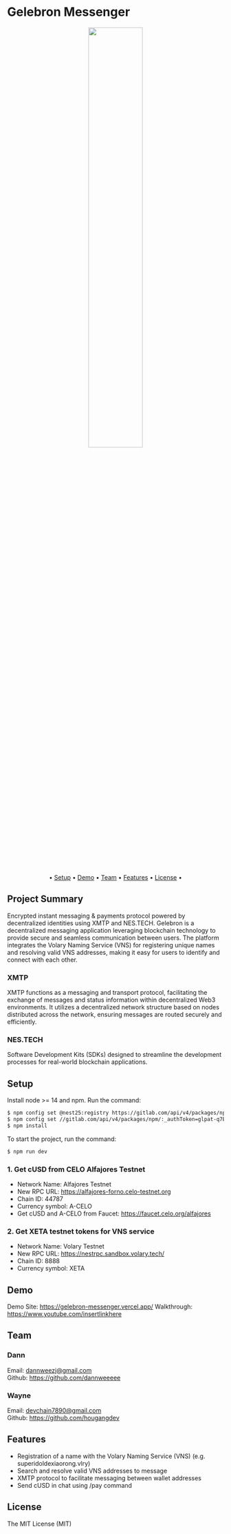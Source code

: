# Gelebron Messenger

<div align="center">
<img 
  src="https://github.com/gelebron/gelebron/blob/82edc9b1a3c13930ee0be06bca143c82dcb5e6f6/public/assets/gelebron-rect.png" 
  style="width:50%; height:50%;"
/>
</div>

<p align="center">•
  <a href="#setup">Setup</a> •
  <a href="#demo">Demo</a> •
  <a href="#team">Team</a> •
  <a href="#features">Features</a> •
  <a href="#license">License</a> •
</p>

## Project Summary

Encrypted instant messaging & payments protocol powered by decentralized identities using XMTP and NES.TECH. Gelebron is a decentralized messaging application leveraging blockchain technology to provide secure and seamless communication between users. The platform integrates the Volary Naming Service (VNS) for registering unique names and resolving valid VNS addresses, making it easy for users to identify and connect with each other.

### XMTP

XMTP functions as a messaging and transport protocol, facilitating the exchange of messages and status information within decentralized Web3 environments. It utilizes a decentralized network structure based on nodes distributed across the network, ensuring messages are routed securely and efficiently.

### NES.TECH

Software Development Kits (SDKs) designed to streamline the development processes for real-world blockchain applications.

## Setup

Install node >= 14 and npm. Run the command:

```bash
$ npm config set @nest25:registry https://gitlab.com/api/v4/packages/npm/
$ npm config set //gitlab.com/api/v4/packages/npm/:_authToken=glpat-q7B7KpRiCQqugJVzG7vE
$ npm install

```

To start the project, run the command:

```bash
$ npm run dev
```

### 1. Get cUSD from CELO Alfajores Testnet

- Network Name: Alfajores Testnet
- New RPC URL: https://alfajores-forno.celo-testnet.org
- Chain ID: 44787
- Currency symbol: A-CELO
- Get cUSD and A-CELO from Faucet: https://faucet.celo.org/alfajores

### 2. Get XETA testnet tokens for VNS service

- Network Name: Volary Testnet
- New RPC URL: https://nestrpc.sandbox.volary.tech/
- Chain ID: 8888
- Currency symbol: XETA

## Demo
Demo Site: https://gelebron-messenger.vercel.app/
Walkthrough: https://www.youtube.com/insertlinkhere

## Team

### Dann

Email: dannweezj@gmail.com <br/>
Github: https://github.com/dannweeeee <br/>

### Wayne

Email: devchain7890@gmail.com <br/>
Github: https://github.com/hougangdev <br/>

## Features

- Registration of a name with the Volary Naming Service (VNS) (e.g. superidoldexiaorong.vlry)
- Search and resolve valid VNS addresses to message
- XMTP protocol to facilitate messaging between wallet addresses
- Send cUSD in chat using /pay command

## License

The MIT License (MIT)
